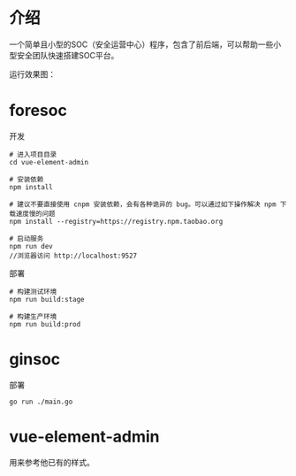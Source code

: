 # 介绍
一个简单且小型的SOC（安全运营中心）程序，包含了前后端，可以帮助一些小型安全团队快速搭建SOC平台。

运行效果图：



# foresoc 

开发
```
# 进入项目目录
cd vue-element-admin

# 安装依赖
npm install

# 建议不要直接使用 cnpm 安装依赖，会有各种诡异的 bug。可以通过如下操作解决 npm 下载速度慢的问题
npm install --registry=https://registry.npm.taobao.org

# 启动服务
npm run dev
//浏览器访问 http://localhost:9527
```

部署
```
# 构建测试环境
npm run build:stage

# 构建生产环境
npm run build:prod
```

# ginsoc
部署
```
go run ./main.go
```

# vue-element-admin
用来参考他已有的样式。